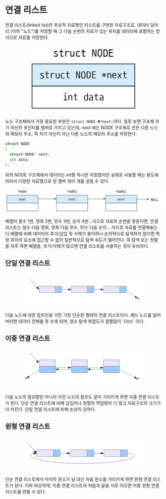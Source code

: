# 연결 리스트

연결 리스트(linked list)란 추상적 자료형인 리스트를 구현한 자료구조로, 데이터 덩어리 (이하 "노드")를 저장할 때 그 다음 순번의 자료가 있는 위치를 데이터에 포함하는 방식으로 자료를 저장한다. 

<p align="center">
	<img src="/image/node1.png">  
</p>

노드 구조체에서 가장 중요한 부분은 `struct NODE ₩*next;`이다. 얼핏 보면 구조체 자기 자신의 포인터를 멤버로 가지고 있는데, next 에는 NODE 구조체로 만든 다른 노드의 메모리 주소, 즉 자기 자신이 아닌 다른 노드의 메모리 주소를 저장한다.

```C
struct NODE
{
  struct NODE* next;
  int data;
};
```

위의 NODE 구조체에서 데이터는 int형 하나만 저장했지만 실제로 사용할 때는 용도에 따라서 다양한 자료형으로 된 멤버 여러 개를 넣을 수 있다.

<p align="center">
	<img src="/image/node2.png">  
</p>
배열이 철수 1번, 영희 2번, 민수 3번, 순이 4번...식으로 자료의 순번을 맞춘다면, 연결리스트는 철수 다음 영희, 영희 다음 민수, 민수 다음 순이....식으로 자료를 연결해놓는다.배열에 비해 데이터의 추가/삽입 및 삭제가 용이하나 순차적으로 탐색하지 않으면 특정 위치의 요소에 접근할 수 없어 일반적으로 탐색 속도가 떨어진다. 즉 탐색 또는 정렬을 자주 하면 배열을, 추가/삭제가 많으면 연결 리스트를 사용하는 것이 유리하다.

## 단일 연결 리스트
<p align="center">
	<img src="/image/node3.png">  
</p>
다음 노드에 대한 참조만을 가진 가장 단순한 형태의 연결 리스트이다. 헤드 노드를 잃어버리면 데이터 전체를 못 쓰게 되며, 원소 탐색 복잡도가 얄짤없이 `O(n)` 이다.

## 이중 연결 리스트
<p align="center">
	<img src="/image/node4.png">  
</p>
다음 노드의 참조뿐만 아니라 이전 노드의 참조도 같이 가리키게 하면 이중 연결 리스트가 된다. 단순 연결 리스트에 비해 삽입이나 정렬의 작업량이 더 많고 자료구조의 크기가 더 커진다. 단일 연결 리스트에 비해 손상이 강하다.

## 원형 연결 리스트

<p align="center">
	<img src="/image/node5.png">  
</p>

단순 연결 리스트에서 마지막 원소가 널 대신 처음 원소를 가리키게 하면 원형 연결 리스트가 된다. 이와 비슷하게, 이중 연결 리스트의 처음과 끝을 서로 이으면 이중 원형 연결 리스트를 만들 수 있다.
